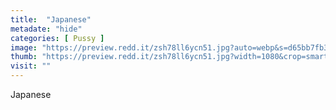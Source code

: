 ```yaml
---
title:  "Japanese"
metadate: "hide"
categories: [ Pussy ]
image: "https://preview.redd.it/zsh78ll6ycn51.jpg?auto=webp&s=d65bb7fb386467d21e79e7412df0ee8b12eb447a"
thumb: "https://preview.redd.it/zsh78ll6ycn51.jpg?width=1080&crop=smart&auto=webp&s=473bb74d929c4c042ffd93af6a656f5246b711c3"
visit: ""
---
```

Japanese
